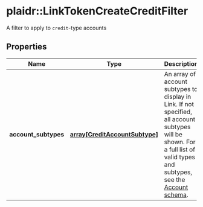# plaidr::LinkTokenCreateCreditFilter

A filter to apply to `credit`-type accounts

## Properties
Name | Type | Description | Notes
------------ | ------------- | ------------- | -------------
**account_subtypes** | [**array[CreditAccountSubtype]**](CreditAccountSubtype.md) | An array of account subtypes to display in Link. If not specified, all account subtypes will be shown. For a full list of valid types and subtypes, see the [Account schema](https://plaid.com/docs/api/accounts#account-type-schema).  | [optional] 


